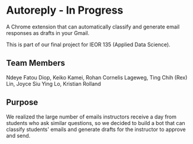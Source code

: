 # Autoreply - In Progress
A Chrome extension that can automatically classify and generate email responses as drafts in your Gmail.

This is part of our final project for IEOR 135 (Applied Data Science). 

## Team Members
Ndeye Fatou Diop, Keiko Kamei, Rohan Cornelis Lageweg, Ting Chih (Rex) Lin, Joyce Siu Ying Lo, Kristian Rolland

## Purpose
We realized the large number of emails instructors receive a day from students who ask similar questions, so we decided to build a bot that can classify students' emails and generate drafts for the instructor to approve and send.
